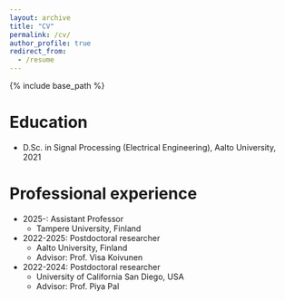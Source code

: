 ```yaml
---
layout: archive
title: "CV"
permalink: /cv/
author_profile: true
redirect_from:
  - /resume
---
```


{% include base_path %}

Education
======
* D.Sc. in Signal Processing (Electrical Engineering), Aalto University, 2021 

Professional experience
======

* 2025-: Assistant Professor
  * Tampere University, Finland
* 2022-2025: Postdoctoral researcher
  * Aalto University, Finland
  * Advisor: Prof. Visa Koivunen
* 2022-2024: Postdoctoral researcher
  * University of California San Diego, USA
  * Advisor: Prof. Piya Pal
